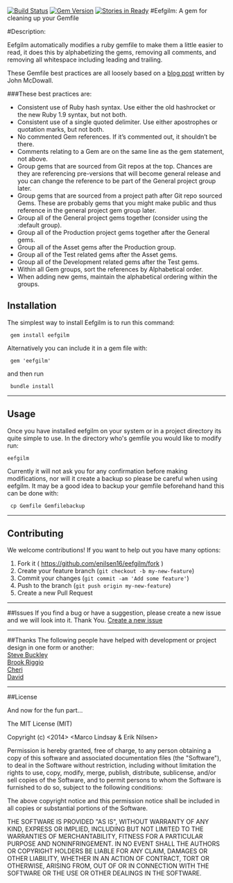 [![Build Status](https://travis-ci.org/enilsen16/Eefgilm.svg?branch=master)](https://travis-ci.org/enilsen16/Eefgilm)
[![Gem Version](https://badge.fury.io/rb/eefgilm.svg)](http://badge.fury.io/rb/eefgilm)
[![Stories in Ready](https://badge.waffle.io/enilsen16/eefgilm.png?label=ready&title=Ready)](https://waffle.io/enilsen16/eefgilm)
#Eefgilm: A gem for cleaning up your Gemfile

#Description:

Eefgilm automatically modifies a ruby gemfile to make them a little easier to read, it does this by alphabetizing the gems, removing all comments, and removing all whitespace including leading and trailing.

These Gemfile best practices are all loosely based on a [blog post](http://mcdowall.info/posts/gemfile-best-practices-and-discourse/) written by John McDowall.

###These best practices are:
  
- Consistent use of Ruby hash syntax. Use either the old hashrocket or the new Ruby 1.9 syntax, but not both.
- Consistent use of a single quoted delimiter. Use either apostrophes or quotation marks, but not both.
- No commented Gem references. If it’s commented out, it shouldn’t be there.
- Comments relating to a Gem are on the same line as the gem statement, not above.
- Group gems that are sourced from Git repos at the top. Chances are they are referencing pre-versions that will become general release and you can change the reference to be part of the General project group later.
- Group gems that are sourced from a project path after Git repo sourced Gems. These are probably gems that you might make public and thus reference in the general project gem group later.
- Group all of the General project gems together (consider using the :default group).
- Group all of the Production project gems together after the General gems.
- Group all of the Asset gems after the Production group.
- Group all of the Test related gems after the Asset gems.
- Group all of the Development related gems after the Test gems.
- Within all Gem groups, sort the references by Alphabetical order.
- When adding new gems, maintain the alphabetical ordering within the groups.


## Installation
The simplest way to install Eefgilm is to run this command:

     gem install eefgilm

Alternatively you can include it in a gem file with:

     gem 'eefgilm'

and then run

     bundle install

---
## Usage

Once you have installed eefgilm on your system or in a project directory its quite simple to use. In the directory who's gemfile you would like to modify run:

    eefgilm

Currently it will not ask you for any confirmation before making modifications, nor will it create a backup so please be careful when using eefgilm. It may be a good idea to backup your gemfile beforehand hand this can be done with:

     cp Gemfile Gemfilebackup

---
## Contributing
We welcome contributions! If you want to help out you have many options:

1. Fork it ( https://github.com/enilsen16/eefgilm/fork )
2. Create your feature branch (`git checkout -b my-new-feature`)
3. Commit your changes (`git commit -am 'Add some feature'`)
4. Push to the branch (`git push origin my-new-feature`)
5. Create a new Pull Request

---
##Issues
If you find a bug or have a suggestion, please create a new issue and we will look into it. Thank You.
[Create a new issue](https://github.com/enilsen16/Eefgilm/issues/new)

---

##Thanks
The following people have helped with development or project design in one form or another:<br>
[Steve Buckley](https://github.com/buckleys78)<br>
[Brook Riggio](https://github.com/brookr)<br>
[Cheri](https://github.com/cherimarie)<br>
[David](https://github.com/dbalatero)<br>

---
##License

And now for the fun part...

The MIT License (MIT)

Copyright (c) <2014> <Marco Lindsay & Erik Nilsen>

Permission is hereby granted, free of charge, to any person obtaining a copy
of this software and associated documentation files (the "Software"), to deal
in the Software without restriction, including without limitation the rights
to use, copy, modify, merge, publish, distribute, sublicense, and/or sell
copies of the Software, and to permit persons to whom the Software is
furnished to do so, subject to the following conditions:

The above copyright notice and this permission notice shall be included in
all copies or substantial portions of the Software.

THE SOFTWARE IS PROVIDED "AS IS", WITHOUT WARRANTY OF ANY KIND, EXPRESS OR
IMPLIED, INCLUDING BUT NOT LIMITED TO THE WARRANTIES OF MERCHANTABILITY,
FITNESS FOR A PARTICULAR PURPOSE AND NONINFRINGEMENT. IN NO EVENT SHALL THE
AUTHORS OR COPYRIGHT HOLDERS BE LIABLE FOR ANY CLAIM, DAMAGES OR OTHER
LIABILITY, WHETHER IN AN ACTION OF CONTRACT, TORT OR OTHERWISE, ARISING FROM,
OUT OF OR IN CONNECTION WITH THE SOFTWARE OR THE USE OR OTHER DEALINGS IN
THE SOFTWARE.
